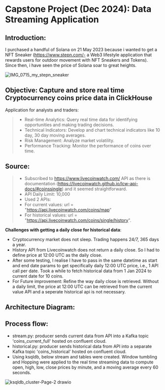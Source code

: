 # Capstone Project (Dec 2024): Data Streaming Application

## Introduction:

I purchased a handful of Solana on 21 May 2023 because i wanted to get a NFT Sneaker (https://www.stepn.com/- a Web3 lifestyle application that rewards users for outdoor movement with NFT Sneakers and Tokens). Since then, i have seen the price of Solana soar to great heights.

![IMG_0715_my_stepn_sneaker](https://github.com/user-attachments/assets/bcaccfe9-e11d-4499-9bce-ac77108931f3)


## Objective: Capture and store real time Cryptocurrency coins price data in ClickHouse

Application for analysts and traders:
> - Real-time Analytics: Query real time data for identifying opportunities and making trading decisions.
> - Technical Indicators: Develop and chart technical indicators like 10 day, 30 day moving averages.
> - Risk Management: Analyze market volatility.
> - Performance Tracking: Monitor the performance of coins over time.

## Source: 
> - Subscribed to https://www.livecoinwatch.com/ API as there is documentation (https://livecoinwatch.github.io/lcw-api-docs/#coinssingle) and it seemed straightforward.
> - API Daily Limit: 10,000
> - Used 2 APIs:
> - For current values: url = "https://api.livecoinwatch.com/coins/map"
> - For historical values: url = "https://api.livecoinwatch.com/coins/single/history".

**Challenges with getting a daily close for historical data**:
-	Cryptocurrency market does not sleep. Trading happens 24/7, 365 days a year.
-	History API from Livecoinwatch does not return a daily close. So I had to define price at 12:00 UTC as the daily close.
-	After some testing, I realise I have to pass in the same datetime as start and end date params to get specifically daily 12:00 UTC price, i.e., 1 API call per date. Took a while to fetch historical data from 1 Jan 2024 to current date for 10 coins.
- For Future improvement: Refine the way daily close is retrieved. Without a daily limit, the price at 12:00 UTC can be retrieved from the current value API and a seperate historical api is not necessary.

## Architecture Diagram: 




## Process flow:
- stream.py: producer sends current data from  API into a Kafka topic 'coins_current_full' hosted on confluent cloud.
- historical.py: producer sends historical data from API into a separate Kafka topic 'coins_historical' hosted on confluent cloud.
- Using ksqldb, below stream and tables were created. Window tumbling and Hopping were applied to the real time streaming data to compute open, high, low, close prices by minute, and a moving average every 60 seconds.

![ksqldb_cluster-Page-2 drawio](https://github.com/user-attachments/assets/8b4bdeff-9769-4881-beab-dc3731dd3d8c)


